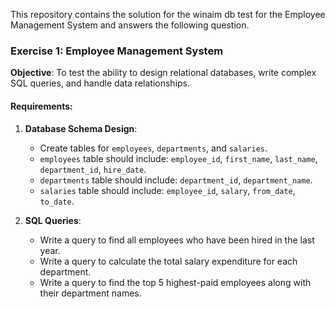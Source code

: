 This repository contains the solution for the winaim db test for the Employee Management System and answers the following question.

### Exercise 1: Employee Management System

**Objective**: To test the ability to design relational databases, write complex SQL queries, and handle data relationships.

#### Requirements:

1. **Database Schema Design**:
   - Create tables for `employees`, `departments`, and `salaries`.
   - `employees` table should include: `employee_id`, `first_name`, `last_name`, `department_id`, `hire_date`.
   - `departments` table should include: `department_id`, `department_name`.
   - `salaries` table should include: `employee_id`, `salary`, `from_date`, `to_date`.

2. **SQL Queries**:
   - Write a query to find all employees who have been hired in the last year.
   - Write a query to calculate the total salary expenditure for each department.
   - Write a query to find the top 5 highest-paid employees along with their department names.
